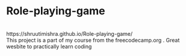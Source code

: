 # Role-playing-game
<br>
https://shruutimishra.github.io/Role-playing-game/
<br>
This project is a part of my course from the freecodecamp.org . Great wesbite to practically learn coding
